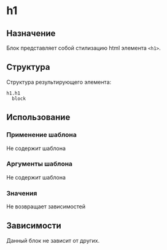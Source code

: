 # h1

## Назначение

Блок представляет собой стилизацию html элемента `<h1>`.

## Структура

Структура результирующего элемента:

    h1.h1
      block

## Использование

### Применение шаблона

Не содержит шаблона

### Аргументы шаблона

Не содержит шаблона

### Значения

Не возвращает зависимостей

## Зависимости

Данный блок не зависит от других.